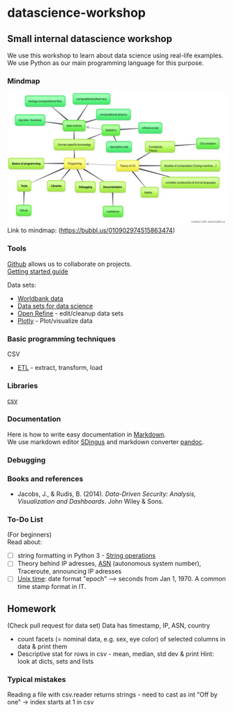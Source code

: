# datascience-workshop

## Small internal datascience workshop

We use this workshop to learn about data science using real-life examples.  
We use Python as our main programming language for this purpose.

### Mindmap

![mindmap](https://github.com/OreoCassowary/datascience-workshop/blob/master/datascience-workshop-Mind-Map.jpg "Mindmap to structure our project")  
Link to mindmap: (https://bubbl.us/010902974515863474)

### Tools

[Github](https://github.com/) allows us to collaborate on projects.  
[Getting started guide](https://guides.github.com/activities/hello-world/)  

Data sets:
- [Worldbank data](data.worldbank.org)
- [Data sets for data science](https://www.dataquest.io/blog/free-datasets-for-projects/)
- [Open Refine](http://openrefine.org/) - edit/cleanup data sets
- [Plotly](https://plot.ly) - Plot/visualize data

### Basic programming techniques

CSV 
- [ETL](https://en.wikipedia.org/wiki/Extract,_transform,_load) - extract, transform, load

### Libraries

[csv](https://docs.python.org/3/library/csv.html)

### Documentation

Here is how to write easy documentation in [Markdown](https://daringfireball.net/projects/markdown).  
We use markdown editor [SDingus](https://daringfireball.net/projects/markdown/dingus) and markdown converter [pandoc](http://pandoc.org/).

### Debugging


### Books and references

- Jacobs, J., & Rudis, B. (2014). *Data-Driven Security: Analysis, Visualization and Dashboards*. John Wiley & Sons.

### To-Do List

(For beginners)  
Read about:
- [ ] string formatting in Python 3 - [String operations](https://docs.python.org/3.3/library/string.html)
- [ ] Theory behind IP adresses, [ASN](https://en.wikipedia.org/wiki/Autonomous_System_Number) (autonomous system number), Traceroute, announcing IP adresses
- [ ] [Unix time](https://en.wikipedia.org/wiki/Unix_time): date format "epoch" --> seconds from Jan 1, 1970. A common time stamp format in IT.

## Homework 

(Check pull request for data set)
Data has timestamp, IP, ASN, country

- count facets (= nominal data, e.g. sex, eye color) of selected columns in data & print them
- Descriptive stat for rows in csv - mean, median, std dev & print
Hint: look at dicts, sets and lists

### Typical mistakes

Reading a file with csv.reader returns strings - need to cast as int
"Off by one" -> index starts at 1 in csv
